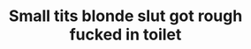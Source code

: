 ---
layout: post
title: Small tits blonde slut got rough fucked in toilet
duration: '10:07'
view: 226
rate: 2
video: 'http://fantasti.cc/embed/470089/'
category: 
 - blonde
 - outdoor
 - asian
 - black
 - rough
tags: 
 - big-black-cock
priority: 0.9
changefreq: daily
---